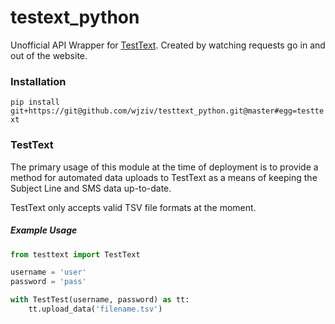 # testext_python
Unofficial API Wrapper for [TestText](testtext.com).
Created by watching requests go in and out of the website.

### Installation

`pip install git+https://git@github.com/wjziv/testtext_python.git@master#egg=testtext`


### TestText

The primary usage of this module at the time of deployment is to provide a method for automated data uploads to TestText as a means of keeping the Subject Line and SMS data up-to-date.

TestText only accepts valid TSV file formats at the moment.

##### Example Usage

```python
from testtext import TestText

username = 'user'
password = 'pass'

with TestTest(username, password) as tt:
    tt.upload_data('filename.tsv')
```
